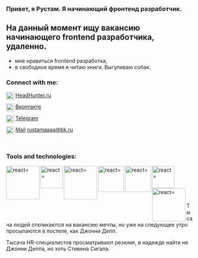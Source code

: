 ### Привет, я Рустам. Я начинающий фронтенд разработчик.

## На данный момент ищу вакансию начинающего frontend разработчика, удаленно.
- мне нравиться frontend разработка,
- в свободное время я читаю книги. Выгуливаю собак.

### Connect with me:

<img align="left" alt="headhunter" width="22px" src="https://upload.wikimedia.org/wikipedia/commons/7/79/HeadHunter_logo.png" />[HeadHunter.ru](https://hh.ru/resume/dc361442ff07787a170039ed1f314a4e42476c)

<img align="left" alt="Вконтактеr" width="22px" src="https://laudicast.ru/wp-content/uploads/2019/11/%D0%B2%D0%BA-%D0%BB%D0%BE%D0%B3%D0%BE.jpg" />[Вконтакте](https://vk.com/uie_n)

<img align="left" alt="Telegram" width="22px" src="https://upload.wikimedia.org/wikipedia/commons/5/5c/Telegram_Messenger.png" />[Telegram](https://t.me/uie_n)

<img align="left" alt="Mail" width="22px" src="https://yt3.ggpht.com/ytc/AKedOLRX8I2ukDMMR-bgpPKyeCkYTQMku2PRWDOw5CGTYw=s900-c-k-c0x00ffffff-no-rj" />[Mail](https://mail.ru) rustamaaaa@bk.ru

<br/>

### Tools and technologies:

<img align="left" alt="react=" width="90px" src="https://upload.wikimedia.org/wikipedia/commons/thumb/a/a7/React-icon.svg/170px-React-icon.svg.png" />
<img align="left" alt="react=" width="60px" src="https://www.softprime.net/uploads/posts/2017-10/1509367594_html5-video-player_logo.jpg" />
<img align="left" alt="react=" width="90px" src="https://w7.pngwing.com/pngs/604/592/png-transparent-css3-cascading-style-sheets-logo-html-beautify-blue-angle-text.png" />
<img align="left" alt="react=" width="70px" src="https://webdesign-master.ru/img/thumbs/@1x/tools/sass/sass-cover.jpg" />
<img align="left" alt="react=" width="70px" src="https://pbs.twimg.com/profile_images/1410632439370641409/Pt-7RucE.jpg" />
<img align="left" alt="react=" width="60px" src="https://html5hive.org/wp-content/uploads/2014/06/js_800x800.jpg" />
<img align="left" alt="react=" width="90px" src="https://encrypted-tbn0.gstatic.com/images?q=tbn:ANd9GcQ_Wvm5kZY6LRVRObR3IR3jLqskdk1vQ08KS0kWcJL2eE8A1d2PFr3-OceOO9vMiBSSnzQ&usqp=CAU" />
<br/>
<br/>
<br/>
<br/>
<br/>

<p>Тысача людей откликаются на вакансию мечты, но уже на следующее утро просыпаются в постеле, как Джонни Депп.</p>
<p>Тысача HR-специалистов просматривают резюме, в надежде найти не Джонни Деппа, но хоть Стивена Сигала.</p>
